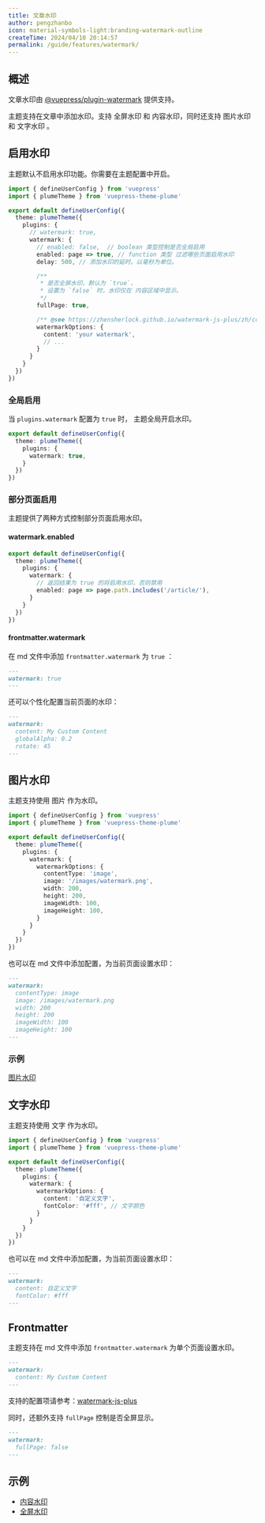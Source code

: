 ```yaml
---
title: 文章水印
author: pengzhanbo
icon: material-symbols-light:branding-watermark-outline
createTime: 2024/04/10 20:14:57
permalink: /guide/features/watermark/
---
```


## 概述

文章水印由 [@vuepress/plugin-watermark](https://ecosystem.vuejs.press/zh/plugins/features/watermark.html) 提供支持。

主题支持在文章中添加水印。支持 全屏水印 和 内容水印，同时还支持 图片水印 和 文字水印 。

## 启用水印

主题默认不启用水印功能。你需要在主题配置中开启。

```ts title=".vuepress/config.ts"
import { defineUserConfig } from 'vuepress'
import { plumeTheme } from 'vuepress-theme-plume'

export default defineUserConfig({
  theme: plumeTheme({
    plugins: {
      // watermark: true,
      watermark: {
        // enabled: false,  // boolean 类型控制是否全局启用
        enabled: page => true, // function 类型 过滤哪些页面启用水印
        delay: 500, // 添加水印的延时。以毫秒为单位。

        /**
         * 是否全屏水印，默认为 `true`，
         * 设置为 `false` 时，水印仅在 内容区域中显示。
         */
        fullPage: true,

        /** @see https://zhensherlock.github.io/watermark-js-plus/zh/config/ */
        watermarkOptions: {
          content: 'your watermark',
          // ...
        }
      }
    }
  })
})
```

### 全局启用

当 `plugins.watermark` 配置为 `true` 时， 主题全局开启水印。

```ts
export default defineUserConfig({
  theme: plumeTheme({
    plugins: {
      watermark: true,
    }
  })
})
```

### 部分页面启用

主题提供了两种方式控制部分页面启用水印。

#### watermark.enabled

```ts
export default defineUserConfig({
  theme: plumeTheme({
    plugins: {
      watermark: {
        // 返回结果为 true 的将启用水印，否则禁用
        enabled: page => page.path.includes('/article/'),
      }
    }
  })
})
```

#### frontmatter.watermark

在 md 文件中添加 `frontmatter.watermark` 为 `true` ：

```md
---
watermark: true
---
```

还可以个性化配置当前页面的水印：

```md
---
watermark:
  content: My Custom Content
  globalAlpha: 0.2
  rotate: 45
---
```

## 图片水印

主题支持使用 图片 作为水印。

```ts
import { defineUserConfig } from 'vuepress'
import { plumeTheme } from 'vuepress-theme-plume'

export default defineUserConfig({
  theme: plumeTheme({
    plugins: {
      watermark: {
        watermarkOptions: {
          contentType: 'image',
          image: '/images/watermark.png',
          width: 200,
          height: 200,
          imageWidth: 100,
          imageHeight: 100,
        }
      }
    }
  })
})
```

也可以在 md 文件中添加配置，为当前页面设置水印：

```md
---
watermark:
  contentType: image
  image: /images/watermark.png
  width: 200
  height: 200
  imageWidth: 100
  imageHeight: 100
---
```

### 示例

[图片水印](/article/i4cuuonn/)

## 文字水印

主题支持使用 文字 作为水印。

```ts
import { defineUserConfig } from 'vuepress'
import { plumeTheme } from 'vuepress-theme-plume'

export default defineUserConfig({
  theme: plumeTheme({
    plugins: {
      watermark: {
        watermarkOptions: {
          content: '自定义文字',
          fontColor: '#fff', // 文字颜色
        }
      }
    }
  })
})
```

也可以在 md 文件中添加配置，为当前页面设置水印：

```md
---
watermark:
  content: 自定义文字
  fontColor: #fff
---
```

## Frontmatter

主题支持在 md 文件中添加 `frontmatter.watermark` 为单个页面设置水印。

```md
---
watermark:
  content: My Custom Content
---
```

支持的配置项请参考：[watermark-js-plus](https://zhensherlock.github.io/watermark-js-plus/zh/config/)

同时，还额外支持 `fullPage` 控制是否全屏显示。

```md
---
watermark:
  fullPage: false
---
```

## 示例

- [内容水印](/article/2z59hh8g/)
- [全屏水印](/article/97s6ha1e/)
